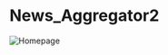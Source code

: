 # News_Aggregator2

![Homepage](https://user-images.githubusercontent.com/69286061/223973881-c80f6387-9609-4426-ab48-db77a20eb0ee.jpg)
